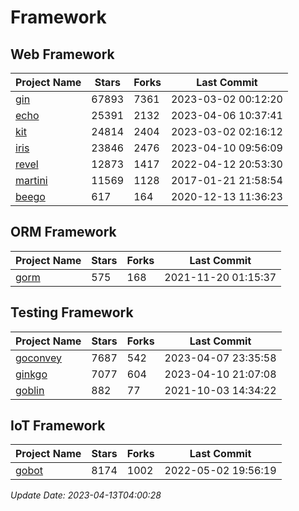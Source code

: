 # Framework

## Web Framework
| Project Name | Stars | Forks | Last Commit |
| ------------ | ----- | ----- | ----------- |
| [gin](https://github.com/gin-gonic/gin) | 67893 | 7361 | 2023-03-02 00:12:20 |
| [echo](https://github.com/labstack/echo) | 25391 | 2132 | 2023-04-06 10:37:41 |
| [kit](https://github.com/go-kit/kit) | 24814 | 2404 | 2023-03-02 02:16:12 |
| [iris](https://github.com/kataras/iris) | 23846 | 2476 | 2023-04-10 09:56:09 |
| [revel](https://github.com/revel/revel) | 12873 | 1417 | 2022-04-12 20:53:30 |
| [martini](https://github.com/go-martini/martini) | 11569 | 1128 | 2017-01-21 21:58:54 |
| [beego](https://github.com/astaxie/beego) | 617 | 164 | 2020-12-13 11:36:23 |

## ORM Framework
| Project Name | Stars | Forks | Last Commit |
| ------------ | ----- | ----- | ----------- |
| [gorm](https://github.com/jinzhu/gorm) | 575 | 168 | 2021-11-20 01:15:37 |

## Testing Framework
| Project Name | Stars | Forks | Last Commit |
| ------------ | ----- | ----- | ----------- |
| [goconvey](https://github.com/smartystreets/goconvey) | 7687 | 542 | 2023-04-07 23:35:58 |
| [ginkgo](https://github.com/onsi/ginkgo) | 7077 | 604 | 2023-04-10 21:07:08 |
| [goblin](https://github.com/franela/goblin) | 882 | 77 | 2021-10-03 14:34:22 |

## IoT Framework
| Project Name | Stars | Forks | Last Commit |
| ------------ | ----- | ----- | ----------- |
| [gobot](https://github.com/hybridgroup/gobot) | 8174 | 1002 | 2022-05-02 19:56:19 |

*Update Date: 2023-04-13T04:00:28*